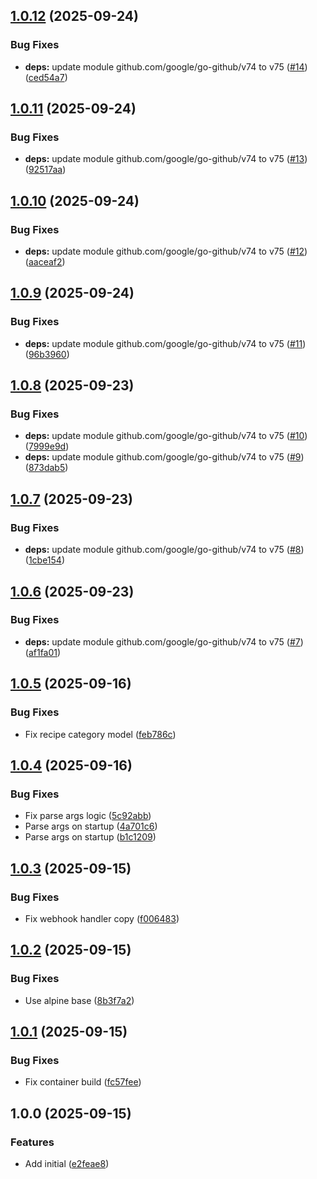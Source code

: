 ## [1.0.12](https://github.com/timo-reymann/mealie-webhook-handler/compare/v1.0.11...v1.0.12) (2025-09-24)


### Bug Fixes

* **deps:** update module github.com/google/go-github/v74 to v75 ([#14](https://github.com/timo-reymann/mealie-webhook-handler/issues/14)) ([ced54a7](https://github.com/timo-reymann/mealie-webhook-handler/commit/ced54a77f8fdf62a4c96045932abb3ed374932ee))

## [1.0.11](https://github.com/timo-reymann/mealie-webhook-handler/compare/v1.0.10...v1.0.11) (2025-09-24)


### Bug Fixes

* **deps:** update module github.com/google/go-github/v74 to v75 ([#13](https://github.com/timo-reymann/mealie-webhook-handler/issues/13)) ([92517aa](https://github.com/timo-reymann/mealie-webhook-handler/commit/92517aab9f70c34990582b65a083a6c8bc40ad1d))

## [1.0.10](https://github.com/timo-reymann/mealie-webhook-handler/compare/v1.0.9...v1.0.10) (2025-09-24)


### Bug Fixes

* **deps:** update module github.com/google/go-github/v74 to v75 ([#12](https://github.com/timo-reymann/mealie-webhook-handler/issues/12)) ([aaceaf2](https://github.com/timo-reymann/mealie-webhook-handler/commit/aaceaf2886f2297a3bd94b937dc7f8faf51d5a77))

## [1.0.9](https://github.com/timo-reymann/mealie-webhook-handler/compare/v1.0.8...v1.0.9) (2025-09-24)


### Bug Fixes

* **deps:** update module github.com/google/go-github/v74 to v75 ([#11](https://github.com/timo-reymann/mealie-webhook-handler/issues/11)) ([96b3960](https://github.com/timo-reymann/mealie-webhook-handler/commit/96b3960c47e504b2a110a302b4929443b7304b72))

## [1.0.8](https://github.com/timo-reymann/mealie-webhook-handler/compare/v1.0.7...v1.0.8) (2025-09-23)


### Bug Fixes

* **deps:** update module github.com/google/go-github/v74 to v75 ([#10](https://github.com/timo-reymann/mealie-webhook-handler/issues/10)) ([7999e9d](https://github.com/timo-reymann/mealie-webhook-handler/commit/7999e9dc7eac8126f0ced5150c98415c4545f998))
* **deps:** update module github.com/google/go-github/v74 to v75 ([#9](https://github.com/timo-reymann/mealie-webhook-handler/issues/9)) ([873dab5](https://github.com/timo-reymann/mealie-webhook-handler/commit/873dab5284b695ddfaa8af7e7a16e53870f88366))

## [1.0.7](https://github.com/timo-reymann/mealie-webhook-handler/compare/v1.0.6...v1.0.7) (2025-09-23)


### Bug Fixes

* **deps:** update module github.com/google/go-github/v74 to v75 ([#8](https://github.com/timo-reymann/mealie-webhook-handler/issues/8)) ([1cbe154](https://github.com/timo-reymann/mealie-webhook-handler/commit/1cbe15443b3db89c67db14852908aa62ce4f4a44))

## [1.0.6](https://github.com/timo-reymann/mealie-webhook-handler/compare/v1.0.5...v1.0.6) (2025-09-23)


### Bug Fixes

* **deps:** update module github.com/google/go-github/v74 to v75 ([#7](https://github.com/timo-reymann/mealie-webhook-handler/issues/7)) ([af1fa01](https://github.com/timo-reymann/mealie-webhook-handler/commit/af1fa015a73dccee80f6cb67ca7afca791d1e7e8))

## [1.0.5](https://github.com/timo-reymann/mealie-webhook-handler/compare/v1.0.4...v1.0.5) (2025-09-16)


### Bug Fixes

* Fix recipe category model ([feb786c](https://github.com/timo-reymann/mealie-webhook-handler/commit/feb786ce518e61321de201904c6c5336ce23eded))

## [1.0.4](https://github.com/timo-reymann/mealie-webhook-handler/compare/v1.0.3...v1.0.4) (2025-09-16)


### Bug Fixes

* Fix parse args logic ([5c92abb](https://github.com/timo-reymann/mealie-webhook-handler/commit/5c92abba7cc93ce470f60cc26833c71c56b5f4d0))
* Parse args on startup ([4a701c6](https://github.com/timo-reymann/mealie-webhook-handler/commit/4a701c6cd613ea91c5da3666ed8cb509885a8b94))
* Parse args on startup ([b1c1209](https://github.com/timo-reymann/mealie-webhook-handler/commit/b1c1209e615c7395c88f6f2d0b6a32687c39051b))

## [1.0.3](https://github.com/timo-reymann/mealie-webhook-handler/compare/v1.0.2...v1.0.3) (2025-09-15)


### Bug Fixes

* Fix webhook handler copy ([f006483](https://github.com/timo-reymann/mealie-webhook-handler/commit/f00648361e3ebc07c0bc7fadf16bfaa41ca4e963))

## [1.0.2](https://github.com/timo-reymann/mealie-webhook-handler/compare/v1.0.1...v1.0.2) (2025-09-15)


### Bug Fixes

* Use alpine base ([8b3f7a2](https://github.com/timo-reymann/mealie-webhook-handler/commit/8b3f7a2cbb03cbbd292d42904cc5e350282e1cd3))

## [1.0.1](https://github.com/timo-reymann/mealie-webhook-handler/compare/v1.0.0...v1.0.1) (2025-09-15)


### Bug Fixes

* Fix container build ([fc57fee](https://github.com/timo-reymann/mealie-webhook-handler/commit/fc57feeed30207117876af3feb138eccd9d7005d))

## 1.0.0 (2025-09-15)


### Features

* Add initial ([e2feae8](https://github.com/timo-reymann/mealie-webhook-handler/commit/e2feae89d012461bdc05895e56eedde819b654e6))
